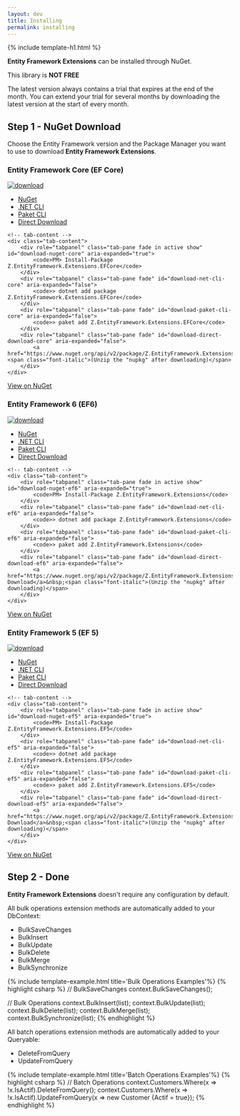 ```yaml
---
layout: dev
title: Installing
permalink: installing
---
```


{% include template-h1.html %}

**Entity Framework Extensions** can be installed through NuGet.

This library is **NOT FREE**

The latest version always contains a trial that expires at the end of the month. You can extend your trial for several months by downloading the latest version at the start of every month.

## Step 1 - NuGet Download

Choose the Entity Framework version and the Package Manager you want to use to download **Entity Framework Extensions**.

### Entity Framework Core (EF Core)
<a href="https://www.nuget.org/packages/Z.EntityFramework.Extensions.EFCore/" target="_blank"><img src="https://zzzprojects.github.io/images/nuget/entity-framework-extensions-efcore-v.svg" alt="download" /></a>
<a href="https://www.nuget.org/packages/Z.EntityFramework.Extensions.EFCore/" target="_blank"><img src="https://zzzprojects.github.io/images/nuget/entity-framework-extensions-efcore-d.svg" alt="" /></a>

<div class="block-download">
	<!-- nav-tabs -->
	<ul class="nav nav-tabs" role="tablist">
		<li class="nav-item">
			<a class="nav-link active nav-tab-item" href="#download-nuget-core" role="tab" data-toggle="tab" aria-expanded="true">NuGet</a>
		</li>
		<li class="nav-item">
			<a class="nav-link nav-tab-item" href="#download-net-cli-core" role="tab" data-toggle="tab" aria-expanded="false">.NET CLI</a>
		</li>
		<li class="nav-item">
			<a class="nav-link nav-tab-item" href="#download-paket-cli-core" role="tab" data-toggle="tab" aria-expanded="false">Paket CLI</a>
		</li>
		<li class="nav-item">
			<a class="nav-link nav-tab-item" href="#download-direct-download-core" role="tab" data-toggle="tab" aria-expanded="false">Direct Download</a>
		</li>
	</ul>

	<!-- tab-content -->
	<div class="tab-content">
		<div role="tabpanel" class="tab-pane fade in active show" id="download-nuget-core" aria-expanded="true">
			<code>PM> Install-Package Z.EntityFramework.Extensions.EFCore</code>
		</div>
		<div role="tabpanel" class="tab-pane fade" id="download-net-cli-core" aria-expanded="false">
			<code>> dotnet add package Z.EntityFramework.Extensions.EFCore</code>
		</div>
		<div role="tabpanel" class="tab-pane fade" id="download-paket-cli-core" aria-expanded="false">
			<code>> paket add Z.EntityFramework.Extensions.EFCore</code>
		</div>
		<div role="tabpanel" class="tab-pane fade" id="download-direct-download-core" aria-expanded="false">
			<a href="https://www.nuget.org/api/v2/package/Z.EntityFramework.Extensions.EFCore/">Z.EntityFramework.Extensions.EFCore</a>&nbsp;<span class="font-italic">(Unzip the "nupkg" after downloading)</span>
		</div>
	</div>
</div>

<a href="https://www.nuget.org/packages/Z.EntityFramework.Extensions.EFCore/">View on NuGet</a>

### Entity Framework 6 (EF6)

<a href="https://www.nuget.org/packages/Z.EntityFramework.Extensions/" target="_blank"><img src="https://zzzprojects.github.io/images/nuget/entity-framework-extensions-v.svg" alt="download" /></a>
<a href="https://www.nuget.org/packages/Z.EntityFramework.Extensions/" target="_blank"><img src="https://zzzprojects.github.io/images/nuget/entity-framework-extensions-d.svg" alt="" /></a>

<div class="block-download">
	<!-- nav-tabs -->
	<ul class="nav nav-tabs" role="tablist">
		<li class="nav-item">
			<a class="nav-link active nav-tab-item" href="#download-nuget-ef6" role="tab" data-toggle="tab" aria-expanded="true">NuGet</a>
		</li>
		<li class="nav-item">
			<a class="nav-link nav-tab-item" href="#download-net-cli-ef6" role="tab" data-toggle="tab" aria-expanded="false">.NET CLI</a>
		</li>
		<li class="nav-item">
			<a class="nav-link nav-tab-item" href="#download-paket-cli-ef6" role="tab" data-toggle="tab" aria-expanded="false">Paket CLI</a>
		</li>
		<li class="nav-item">
			<a class="nav-link nav-tab-item" href="#download-direct-download-ef6" role="tab" data-toggle="tab" aria-expanded="false">Direct Download</a>
		</li>
	</ul>

	<!-- tab-content -->
	<div class="tab-content">
		<div role="tabpanel" class="tab-pane fade in active show" id="download-nuget-ef6" aria-expanded="true">
			<code>PM> Install-Package Z.EntityFramework.Extensions</code>
		</div>
		<div role="tabpanel" class="tab-pane fade" id="download-net-cli-ef6" aria-expanded="false">
			<code>> dotnet add package Z.EntityFramework.Extensions</code>
		</div>
		<div role="tabpanel" class="tab-pane fade" id="download-paket-cli-ef6" aria-expanded="false">
			<code>> paket add Z.EntityFramework.Extensions</code>
		</div>
		<div role="tabpanel" class="tab-pane fade" id="download-direct-download-ef6" aria-expanded="false">
			<a href="https://www.nuget.org/api/v2/package/Z.EntityFramework.Extensions/">Z.EntityFramework.Extensions Download</a>&nbsp;<span class="font-italic">(Unzip the "nupkg" after downloading)</span>
		</div>
	</div>
</div>

<a href="https://www.nuget.org/packages/Z.EntityFramework.Extensions/">View on NuGet</a>

### Entity Framework 5 (EF 5)

<a href="https://www.nuget.org/packages/Z.EntityFramework.Extensions.EF5/" target="_blank"><img src="https://zzzprojects.github.io/images/nuget/entity-framework-extensions-ef5-v.svg" alt="download" /></a>
<a href="https://www.nuget.org/packages/Z.EntityFramework.Extensions.EF5/" target="_blank"><img src="https://zzzprojects.github.io/images/nuget/entity-framework-extensions-ef5-d.svg" alt="" /></a>

<div class="block-download">
	<!-- nav-tabs -->
	<ul class="nav nav-tabs" role="tablist">
		<li class="nav-item">
			<a class="nav-link active nav-tab-item" href="#download-nuget-ef5" role="tab" data-toggle="tab" aria-expanded="true">NuGet</a>
		</li>
		<li class="nav-item">
			<a class="nav-link nav-tab-item" href="#download-net-cli-ef5" role="tab" data-toggle="tab" aria-expanded="false">.NET CLI</a>
		</li>
		<li class="nav-item">
			<a class="nav-link nav-tab-item" href="#download-paket-cli-ef5" role="tab" data-toggle="tab" aria-expanded="false">Paket CLI</a>
		</li>
		<li class="nav-item">
			<a class="nav-link nav-tab-item" href="#download-direct-download-ef5" role="tab" data-toggle="tab" aria-expanded="false">Direct Download</a>
		</li>
	</ul>

	<!-- tab-content -->
	<div class="tab-content">
		<div role="tabpanel" class="tab-pane fade in active show" id="download-nuget-ef5" aria-expanded="true">
			<code>PM> Install-Package Z.EntityFramework.Extensions.EF5</code>
		</div>
		<div role="tabpanel" class="tab-pane fade" id="download-net-cli-ef5" aria-expanded="false">
			<code>> dotnet add package Z.EntityFramework.Extensions.EF5</code>
		</div>
		<div role="tabpanel" class="tab-pane fade" id="download-paket-cli-ef5" aria-expanded="false">
			<code>> paket add Z.EntityFramework.Extensions.EF5</code>
		</div>
		<div role="tabpanel" class="tab-pane fade" id="download-direct-download-ef5" aria-expanded="false">
			<a href="https://www.nuget.org/api/v2/package/Z.EntityFramework.Extensions.EF5/">Z.EntityFramework.Extensions.EF5 Download</a>&nbsp;<span class="font-italic">(Unzip the "nupkg" after downloading)</span>
		</div>
	</div>
</div>

<a href="https://www.nuget.org/packages/Z.EntityFramework.Extensions.EF5/">View on NuGet</a>

## Step 2 - Done

**Entity Framework Extensions** doesn't require any configuration by default.

All bulk operations extension methods are automatically added to your DbContext:
- BulkSaveChanges
- BulkInsert
- BulkUpdate
- BulkDelete
- BulkMerge
- BulkSynchronize

{% include template-example.html title='Bulk Operations Examples'%} 
{% highlight csharp %}
// BulkSaveChanges
context.BulkSaveChanges();

// Bulk Operations
context.BulkInsert(list);
context.BulkUpdate(list);
context.BulkDelete(list);
context.BulkMerge(list);
context.BulkSynchronize(list);
{% endhighlight %}

All batch operations extension methods are automatically added to your Queryable:
- DeleteFromQuery
- UpdateFromQuery

{% include template-example.html title='Batch Operations Examples'%} 
{% highlight csharp %}
// Batch Operations
context.Customers.Where(x => !x.IsActif).DeleteFromQuery();
context.Customers.Where(x => !x.IsActif).UpdateFromQuery(x => new Customer {Actif = true});
{% endhighlight %}
